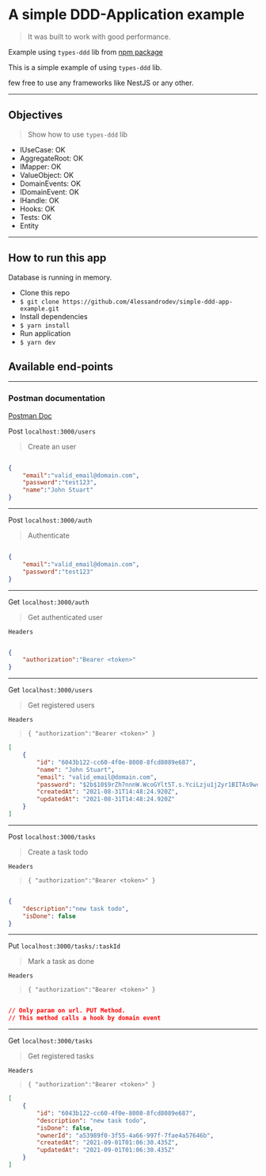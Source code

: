 # A simple DDD-Application example

> It was built to work with good performance.

Example using `types-ddd` lib from [npm package](https://www.npmjs.com/package/types-ddd)

This is a simple example of using `types-ddd` lib.

few free to use any frameworks like NestJS or any other.

---

## Objectives

> Show how to use `types-ddd` lib

- IUseCase: OK
- AggregateRoot: OK
- IMapper: OK
- ValueObject: OK
- DomainEvents: OK
- IDomainEvent: OK
- IHandle: OK
- Hooks: OK
- Tests: OK
- Entity

---

## How to run this app

Database is running in memory.

- Clone this repo
- `$ git clone https://github.com/4lessandrodev/simple-ddd-app-example.git`
- Install dependencies
- `$ yarn install`
- Run application
- `$ yarn dev`


## Available end-points

---

### Postman documentation

[Postman Doc](https://documenter.getpostman.com/view/9702967/U16evoVq)

Post `localhost:3000/users`
> Create an user

```json

{
    "email":"valid_email@domain.com",
    "password":"test123",
    "name":"John Stuart"
}

```

---

Post `localhost:3000/auth`
> Authenticate

```json

{
    "email":"valid_email@domain.com",
    "password":"test123"
}

```

---

Get `localhost:3000/auth`
> Get authenticated user

`Headers`

```json

{
    "authorization":"Bearer <token>"
}

```

---

Get `localhost:3000/users`
> Get registered users

`Headers`
> `{ "authorization":"Bearer <token>" }`

```json
[
    {
        "id": "6043b122-cc60-4f0e-8008-8fcd8089e687",
        "name": "John Stuart",
        "email": "valid_email@domain.com",
        "password": "$2b$10$9rZh7nnnW.WcoGYlt5T.s.YciLzju1j2yr1BITAs9wchTBndLOow2",
        "createdAt": "2021-08-31T14:48:24.920Z",
        "updatedAt": "2021-08-31T14:48:24.920Z"
    }
]
```

---

Post `localhost:3000/tasks`
> Create a task todo

`Headers`
> `{ "authorization":"Bearer <token>" }`

```json

{
    "description":"new task todo",
    "isDone": false
}

```

--- 

Put `localhost:3000/tasks/:taskId`
> Mark a task as done

`Headers`
> `{ "authorization":"Bearer <token>" }`

```json

// Only param on url. PUT Method. 
// This method calls a hook by domain event

```

---

Get `localhost:3000/tasks`
> Get registered tasks

`Headers`
> `{ "authorization":"Bearer <token>" }`

```json
[
    {
        "id": "6043b122-cc60-4f0e-8008-8fcd8089e687",
        "description": "new task todo",
        "isDone": false,
        "ownerId": "a53989f0-3f55-4a66-997f-7fae4a57646b",
        "createdAt": "2021-09-01T01:06:30.435Z",
        "updatedAt": "2021-09-01T01:06:30.435Z"
    }
]
```
